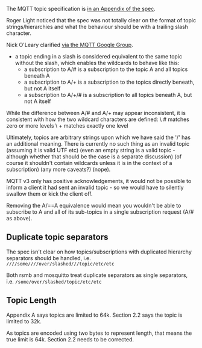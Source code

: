 The MQTT topic specification is [in an Appendix of the spec](http://public.dhe.ibm.com/software/dw/webservices/ws-mqtt/mqtt-v3r1.html#appendix-a).

Roger Light noticed that the spec was not totally clear on the format of topic strings/hierarchies and what the behaviour should be with a trailing slash character.

Nick O'Leary clarified [via the MQTT Google Group](https///groups.google.com/d/msg/mqtt/tQxZjssBDGw/m1CQYZVyVmoJ).

   * a topic ending in a slash is considered equivalent to the same topic without the slash, which enables the wildcards to behave like this:
     * a subscription to A/# is a subscription to the topic A and all topics beneath A
     * a subscription to A/+ is a subscription to the topics directly beneath, but not A itself
     * a subscription to A/+/# is a subscription to all topics beneath A, but not A itself

While the difference between A/# and A/+ may appear inconsistent, it is consistent with how the two wildcard characters are defined:
\\ # matches zero or more levels
\\ + matches exactly one level

Ultimately, topics are arbitrary strings upon which we have said the '/' has an additional meaning. There is currently no such thing as an invalid topic (assuming it is valid UTF etc) (even an empty string is a valid topic - although whether that should be the case is a separate discussion) (of course it shouldn't contain wildcards unless it is in the context of a subscription) (any more caveats?) (nope).

MQTT v3 only has positive acknowledgements, it would not be possible to inform a client it had sent an invalid topic - so we would have to silently swallow them or kick the client off.

Removing the A/==A equivalence would mean you wouldn't be able to subscribe to A and all of its sub-topics in a single subscription request (A/# as above).

## Duplicate topic separators

The spec isn't clear on how topics/subscriptions with duplicated hierarchy separators should be handled, i.e. `////some////over/slashed///topic/etc/etc`

Both rsmb and mosquitto treat duplicate separators as single separators, i.e. `/some/over/slashed/topic/etc/etc`

## Topic Length

Appendix A says topics are limited to 64k. Section 2.2 says the topic is limited to 32k.

As topics are encoded using two bytes to represent length, that means the true limit is 64k. Section 2.2 needs to be corrected.
